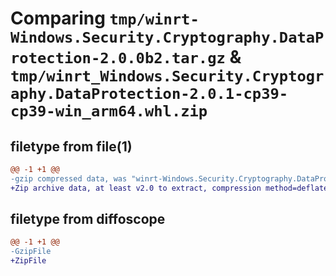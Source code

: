 # Comparing `tmp/winrt-Windows.Security.Cryptography.DataProtection-2.0.0b2.tar.gz` & `tmp/winrt_Windows.Security.Cryptography.DataProtection-2.0.1-cp39-cp39-win_arm64.whl.zip`

## filetype from file(1)

```diff
@@ -1 +1 @@
-gzip compressed data, was "winrt-Windows.Security.Cryptography.DataProtection-2.0.0b2.tar", last modified: Sat Dec  2 18:25:15 2023, max compression
+Zip archive data, at least v2.0 to extract, compression method=deflate
```

## filetype from diffoscope

```diff
@@ -1 +1 @@
-GzipFile
+ZipFile
```

